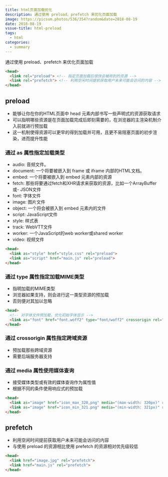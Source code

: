 ```yaml
---
title: html页面加载优化
description: 通过使用 preload、prefetch 来优化页面加载
image: https://picsum.photos/536/354?random&date=2018-08-19
date: 2018-08-19
vssue-title: html-preload
tags:
  - html
categories:
  - summary
--- 
```


通过使用 preload、prefetch 来优化页面加载

<!-- more -->

``` html
<head>
  <link rel="preload"> <!-- 指定页面加载后很快会被用到的资源 -->
  <link rel="prefetch"> <!-- 利用空闲时间提前获取用户未来可能会访问的内容 -->
</head>
```

## preload
- 能够让你在你的HTML页面中 head 元素内部书写一些声明式的资源获取请求
- 可以指明哪些资源是在页面加载完成后即刻需要的，在浏览器的主渲染机制介入前就进行预加载
- 这一机制使得资源可以更早的得到加载并可用，且更不易阻塞页面的初步渲染，进而提升性能

### 通过 as 属性指定加载类型
- audio: 音频文件。
- document: 一个将要被嵌入到 frame 或 iframe 内部的HTML文档。
- embed: 一个将要被嵌入到 embed 元素内部的资源
- fetch: 那些将要通过fetch和XHR请求来获取的资源，比如一个ArrayBuffer或- JSON文件
- font: 字体文件
- image: 图片文件
- object: 一个将会被嵌入到 embed 元素内的文件
- script: JavaScript文件
- style: 样式表
- track: WebVTT文件
- worker: 一个JavaScript的web worker或shared worker
- video: 视频文件
``` html
<head>
  <link as="style" href="style.css" rel="preload">
  <link as="script" href="main.js" rel="preload">
</head>
```

### 通过 type 属性指定加载MIME类型
- 指明加载的MIME类型
- 浏览器如果支持，则会进行这一类型资源的预加载
- 否则便对其加以忽略
``` html
<head>
  <!-- 对字体文件预加载，优化初始字体显示 -->
  <link as="font" href="font.woff2" type="font/woff2" crossorigin rel="preload">
</head>
```

### 通过 crossorigin 属性指定跨域资源
- 预加载那些跨域资源
- 需要后端服务器支持

### 通过 media 属性使用媒体查询
- 接受媒体类型或有效的媒体查询作为属性值
- 根据不同的条件使用响应式的预加载
``` html
<head>
  <link as="image" href="icon_max_320,png" media="(max-width: 320px)" rel="preload">
  <link as="image" href="icon_min_321.png" media="(min-width: 321px)" rel="preload">
</head>
```

## prefetch
- 利用空闲时间提前获取用户未来可能会访问的内容
- 与使用 preload 的资源相比使用 prefetch 的资源相对优先级较低
``` html
<head>
  <link href="image.jpg" rel="prefetch">
  <link href="main.js" rel="prefetch">
</head>
```